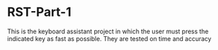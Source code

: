 # RST-Part-1
This is the keyboard assistant project in which the user must press the indicated key as fast as possible. They are tested on time and accuracy
